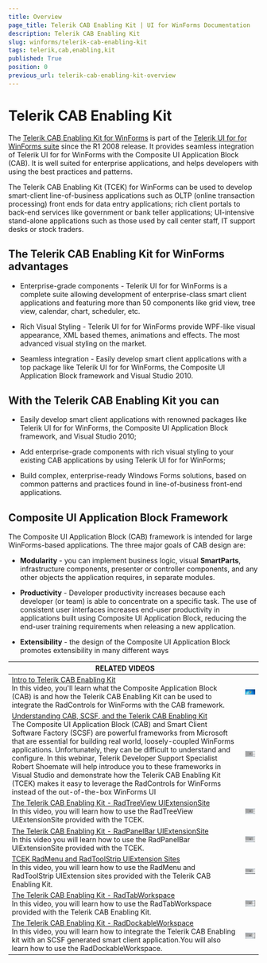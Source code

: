 ```yaml
---
title: Overview
page_title: Telerik CAB Enabling Kit | UI for WinForms Documentation
description: Telerik CAB Enabling Kit
slug: winforms/telerik-cab-enabling-kit
tags: telerik,cab,enabling,kit
published: True
position: 0
previous_url: telerik-cab-enabling-kit-overview
---
```


# Telerik CAB Enabling Kit


The [Telerik CAB Enabling Kit for WinForms](http://telerikcab.codeplex.com/) is part of the [Telerik UI for for WinForms suite](http://www.telerik.com/products/winforms.aspx) since the R1 2008 release.  It provides seamless integration of Telerik UI for for WinForms with the Composite UI Application Block (CAB). It is well suited for enterprise applications, and helps developers with using the best practices and patterns.
      

The Telerik CAB Enabling Kit (TCEK) for WinForms can be used to develop smart-client line-of-business applications such as OLTP (online transaction processing) front ends for data entry applications; rich client portals to back-end services like government or bank teller applications; UI-intensive stand-alone applications such as those used by call center staff, IT support desks or stock traders.
      

## The Telerik CAB Enabling Kit for WinForms advantages

* Enterprise-grade components - Telerik UI for for WinForms is a complete suite allowing development of enterprise-class smart client applications and featuring more than 50 components like grid view, tree view, calendar, chart, scheduler, etc.
            

* Rich Visual Styling - Telerik UI for for WinForms provide WPF-like visual appearance, XML based themes, animations and effects. The most advanced visual styling on the market.
            

* Seamless integration - Easily develop smart client applications with a  top package like Telerik UI for for WinForms, the Composite UI Application Block framework and Visual Studio 2010.
            

## With the Telerik CAB Enabling Kit you can

* Easily develop smart client applications with renowned packages like Telerik UI for for WinForms, the Composite UI Application Block framework, and Visual Studio 2010;
            

* Add enterprise-grade components with rich visual styling to your existing CAB applications by using Telerik UI for for WinForms;
            

* Build complex, enterprise-ready Windows Forms solutions, based on common patterns and practices found in line-of-business front-end applications.
            

## Composite UI Application Block Framework

The Composite UI Application Block (CAB) framework is intended for large WinForms-based applications. The three major goals of CAB design are:
        

* __Modularity__ - you can implement business logic, visual __SmartParts__,  infrastructure components, presenter or controller components, and any other objects the application requires, in separate modules.
            

* __Productivity__ - Developer productivity increases  because each developer (or team) is able to concentrate on a specific task. The use of consistent user interfaces increases end-user productivity in applications built using Composite UI Application Block, reducing the end-user training requirements when releasing a new application.
            

* __Extensibility__ - the design of the Composite UI Application Block promotes extensibility in many different ways
            
| RELATED VIDEOS |  |
| ------ | ------ |
|[Intro to Telerik CAB Enabling Kit](http://tv.telerik.com/watch/winforms/cab/intro-telerik-cab-enabling-kit) <br>In this video, you'll learn what the Composite Application Block (CAB) is and how the Telerik CAB Enabling Kit can be used to integrate the RadControls for WinForms with the CAB framework.|![telerik-cab-enabling-kit-overview 007](images/telerik-cab-enabling-kit-overview007.png)|
|[Understanding CAB, SCSF, and the Telerik CAB Enabling Kit](http://tv.telerik.com/watch/winforms/webinar/understanding-cab-scsf-telerik-cab-enabling-kit)<br>The Composite UI Application Block (CAB) and Smart Client Software Factory (SCSF) are powerful frameworks from Microsoft that are essential for building real world, loosely-coupled WinForms applications. Unfortunately, they can be difficult to understand and configure. In this webinar, Telerik Developer Support Specialist Robert Shoemate will help introduce you to these frameworks in Visual Studio and demonstrate how the Telerik CAB Enabling Kit (TCEK) makes it easy to leverage the RadControls for WinForms instead of the out-of-the-box WinForms UI|![telerik-cab-enabling-kit-overview 001](images/telerik-cab-enabling-kit-overview001.png)|
|[The Telerik CAB Enabling Kit - RadTreeView UIExtensionSite](http://tv.telerik.com/watch/winforms/cab/the-telerik-cab-enabling-kit-radtreeview-uiextensionsite)<br>In this video, you will learn how to use the RadTreeView UIExtensionSite provided with the TCEK.|![telerik-cab-enabling-kit-overview 002](images/telerik-cab-enabling-kit-overview002.png)|
|[The Telerik CAB Enabling Kit - RadPanelBar UIExtensionSite](http://tv.telerik.com/watch/winforms/cab/the-telerik-cab-enabling-kit-radpanelbar-uiextensionsite)<br>In this video you will learn how to use the RadPanelBar UIExtensionSite provided with the TCEK.|![telerik-cab-enabling-kit-overview 003](images/telerik-cab-enabling-kit-overview003.png)|
|[TCEK RadMenu and RadToolStrip UIExtension Sites](http://tv.telerik.com/watch/winforms/cab/tcek-radmenu-radtoolstrip-uiextension-sites)<br>In this video, you will learn how to use the RadMenu and RadToolStrip UIExtension sites provided with the Telerik CAB Enabling Kit.|![telerik-cab-enabling-kit-overview 004](images/telerik-cab-enabling-kit-overview004.png)|
|[The Telerik CAB Enabling Kit - RadTabWorkspace](http://tv.telerik.com/watch/winforms/cab/the-telerik-cab-enabling-kit-radtabworkspace)<br>In this video, you will learn how to use the RadTabWorkspace provided with the Telerik CAB Enabling Kit.|![telerik-cab-enabling-kit-overview 005](images/telerik-cab-enabling-kit-overview005.png)|
|[The Telerik CAB Enabling Kit - RadDockableWorkspace](http://tv.telerik.com/watch/winforms/cab/the-telerik-cab-enabling-kit-raddockableworkspace)<br>In this video, you will learn how to integrate the Telerik CAB Enabling kit with an SCSF generated smart client application.You will also learn how to use the RadDockableWorkspace.|![telerik-cab-enabling-kit-overview 006](images/telerik-cab-enabling-kit-overview006.png)|
